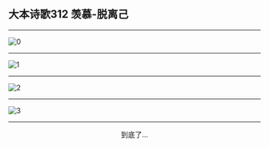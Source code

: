 
## 大本诗歌312 羡慕-脱离己
        
<div id="aplayer0"></div>

---

<img alt="0" data-original="https://cdn.jsdelivr.net/gh/k34869/shi/data/d0312/0">

---

<img alt="1" data-original="https://cdn.jsdelivr.net/gh/k34869/shi/data/d0312/1">

---

<img alt="2" data-original="https://cdn.jsdelivr.net/gh/k34869/shi/data/d0312/2">

---

<img alt="3" data-original="https://cdn.jsdelivr.net/gh/k34869/shi/data/d0312/3">

---

<p style="text-align: center">到底了...</p>

<script src="/js/dist-view.js"></script>

<script>
MAIN.id = 'd0312';
        
const ap0 = new APlayer({
    container: document.getElementById('aplayer0'),
    volume: 1,
    loop: 'none',
    preload: 'none',
    audio: [{
        name: '大本诗歌312.mp3',
        artist: '大本诗歌',
        url: 'https://res.wx.qq.com/voice/getvoice?mediaid=MzI0NTk3MDM5M18yMjQ3NDkxMzM3',
        cover: '/favicon'
    }]
});
</script>
